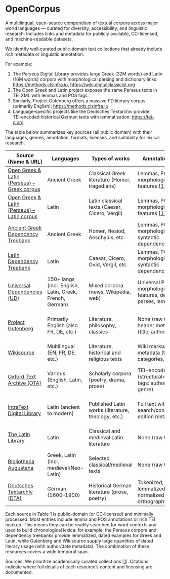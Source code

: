 # OpenCorpus
A multilingual, open-source compendium of textual corpora across major world languages — curated for diversity, accessibility, and linguistic research. Includes links and metadata for publicly available, CC-licensed, and machine-readable datasets.

We identify well‑curated public‑domain text collections that already include rich metadata or linguistic annotation.

For example: 
1. The Perseus Digital Library provides large Greek (32M words) and Latin (16M words) corpora with morphological parsing and dictionary links: https://methods.clsinfra.io, https://wiki.digitalclassicist.org
2. The Open Greek and Latin project exposes the same Perseus texts in TEI XML with lemmas and POS tags.
3. Similarly, Project Gutenberg offers a massive PD literary corpus (primarily English): https://methods.clsinfra.io
4. Language‑specific projects like the Deutsches Textarchiv provide TEI‑encoded historical German texts with lemmatization: https://tei-c.org

The table below summarizes key sources (all public domain) with their languages, genres, annotation, formats, licenses, and suitability for lexical research.

| Source (Name & URL)                                                                            | Languages                                                | Types of works                                     | Annotation Types                                                         | Format/Access                     | License/Reuse                     | Suitability                                           |
| ---------------------------------------------------------------------------------------------- | -------------------------------------------------------- | -------------------------------------------------- | ------------------------------------------------------------------------ | --------------------------------- | --------------------------------- | ----------------------------------------------------- |
| [Open Greek & Latin (Perseus) – Greek corpus](https://github.com/PerseusDL/canonical-greekLit) | Ancient Greek                                            | Classical Greek literature (Homer, tragedians)     | Lemmas, POS tags, morphological features [[1](https://people.ischool.berkeley.edu/~dbamman/pubs/pdf/latech2011.pdf)][[2](https://wiki.digitalclassicist.org/Greek_and_Latin_texts_in_digital_form)]                          | TEI XML (Scaife, GitHub)          | CC-BY-SA 4.0 (PD) [[1](https://github.com/PerseusDL/canonical-greekLit)]             | Richly annotated syntax & lexicon                     |
| [Open Greek & Latin (Perseus) – Latin corpus](https://github.com/PerseusDL/canonical-latinLit) | Latin                                                    | Latin classical texts (Caesar, Cicero, Vergil)     | Lemmas, POS tags, morphological features [[1](https://people.ischool.berkeley.edu/~dbamman/pubs/pdf/latech2011.pdf)][[2](https://wiki.digitalclassicist.org/Greek_and_Latin_texts_in_digital_form)]                          | TEI XML (Scaife, GitHub)          | CC-BY-SA 4.0 (PD) [[1](https://github.com/PerseusDL/canonical-latinLit)]             | Fully parsed Latin texts                              |
| [Ancient Greek Dependency Treebank](https://perseusdl.github.io/treebank_data/)                | Ancient Greek                                            | Homer, Hesiod, Aeschylus, etc.                     | Lemmas, POS tags, morphological codes; syntactic dependencies [[1](https://people.ischool.berkeley.edu/~dbamman/pubs/pdf/latech2011.pdf)]        | CoNLL-U / XML (download)          | CC (open) [[1](https://people.ischool.berkeley.edu/~dbamman/pubs/pdf/latech2011.pdf)]                     | Expert-annotated treebank                             |
| [Latin Dependency Treebank](https://perseusdl.github.io/treebank_data/)                        | Latin                                                    | Caesar, Cicero, Ovid, Vergil, etc.                 | Lemmas, POS tags, morphological codes; syntactic dependencies [[1](https://people.ischool.berkeley.edu/~dbamman/pubs/pdf/latech2011.pdf)]        | CoNLL-U / XML (download)          | CC (open) [[1](https://people.ischool.berkeley.edu/~dbamman/pubs/pdf/latech2011.pdf)]                     | Expert-annotated treebank                             |
| [Universal Dependencies (UD)](https://universaldependencies.org/)                              | 150+ langs (incl. English, Latin, Greek, French, German) | Mixed corpora (news, Wikipedia, web)               | Universal POS tags, morphological features, dependency parses, lemmas [[1](https://universaldependencies.org/)]| CoNLL-U (plaintext)               | CC-BY (treebanks)                 | Broad multilingual corpora with consistent annotation |
| [Project Gutenberg](https://www.gutenberg.org/)                                                | Primarily English (also FR, DE, etc.)                    | Literature, philosophy, classics                   | None (raw text); header metadata (title, author, date)                   | Plain text, HTML, EPUB            | Public Domain [[1](https://methods.clsinfra.io/corpus-lithist.html)]                 | Massive PD corpus for English and other literatures   |
| [Wikisource](https://wikisource.org/)                                                          | Multilingual (EN, FR, DE, etc.)                          | Literature, historical and religious texts         | Wiki markup; page metadata (titles, categories, authors)                 | Wiki XML dumps / HTML             | CC-BY-SA                          | Crowdsourced collections of PD texts                  |
| [Oxford Text Archive (OTA)](http://ota.bodleian.ox.ac.uk/)                                     | Various (English, Latin, etc.)                           | Scholarly corpora (poetry, drama, prose)           | TEI-encoded texts (structural+metadata tags: author, date, genre)        | TEI XML, plain text               | Varies by collection [[1](https://methods.clsinfra.io/corpus-lithist.html#:~:text=texts%2C%20notably%20in%20English,and%20Susan%20Hockey%20in%201976)]          | Curated humanities texts (check individual licenses)  |
| [IntraText Digital Library](http://www.intratext.com/)                                         | Latin (ancient to modern)                                | Published Latin works (literature, theology, etc.) | Full text with search/concordances; edition metadata [[1](https://wiki.digitalclassicist.org/IntraText_Digital_Library)]                 | HTML (search interface)           | Free access (copyright respected) | Scholarly Latin corpus with lexicon links             |
| [The Latin Library](http://thelatinlibrary.com/)                                               | Latin                                                    | Classical and medieval Latin literature            | None (raw text)                                                          | HTML                              | Public domain (collected PD) [[1](https://wiki.digitalclassicist.org/Greek_and_Latin_texts_in_digital_form#:~:text=1,When)]  | Broad Latin text collection (no annotation)           |
| [Bibliotheca Augustana](https://www.hs-augsburg.de/~harsch/augustana.html)                     | Greek, Latin (incl. medieval/Neo-Latin)                  | Selected classical/medieval texts                  | None (raw text)                                                          | HTML                              | PD academic collection [[1](https://wiki.digitalclassicist.org/Greek_and_Latin_texts_in_digital_form#:~:text=3.%20Bibliotheca%20Augustana%20%28http%3A%2F%2Fwww.hs,it%20mimics%20a%20papyrus%20scroll)]        | Curated texts with simple interface (no annotation)   |
| [Deutsches Textarchiv (DTA)](https://www.deutschestextarchiv.de/)                              | German (1600–1900)                                       | Historical German literature (prose, poetry)       | Tokenized, lemmatized; normalized orthography [[1](https://tei-c.org/activities/projects/deutsches-textarchiv-the-german-text-archive/)]                        | TEI-XML, HTML, TCF, plain text [[1](https://tei-c.org/activities/projects/deutsches-textarchiv-the-german-text-archive/)]| CC-BY (open)                      | Annotated diachronic German corpus [[1](https://tei-c.org/activities/projects/deutsches-textarchiv-the-german-text-archive/)]                |

Each source in Table 1 is public-domain (or CC‑licensed) and minimally processed. Most entries include lemma and POS annotations or rich TEI markup. This means they can be readily searched for word contexts and used to build chronological lexica: for example, the Perseus corpora and dependency treebanks provide lemmatized, dated examples for Greek and Latin, while Gutenberg and Wikisource supply large quantities of dated literary usage (with author/date metadata). The combination of these resources covers a wide temporal span.

Sources: We prioritize academically curated collections [[1](https://methods.clsinfra.io/corpus-lithist.html)]. Citations indicate where full details of each resource’s content and licensing are documented.

<!--
keywords: multilingual, NLP, open-source, natural-language-processing, research, resource, dictionaries, open, directory, corpus, linguistics, open-data, machine-readable
-->
